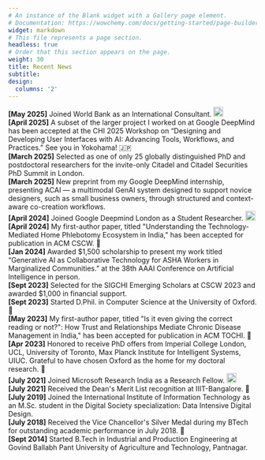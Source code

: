 ```yaml
---
# An instance of the Blank widget with a Gallery page element.
# Documentation: https://wowchemy.com/docs/getting-started/page-builder/
widget: markdown
# This file represents a page section.
headless: true
# Order that this section appears on the page.
weight: 30
title: Recent News
subtitle:
design:
  columns: '2'
---
```

**[May 2025]** Joined World Bank as an International Consultant. <img style="display: inline-block;" src="https://brandlogos.net/wp-content/uploads/2021/12/World-Bank-logo-icon-512x512.png" alt= “” width="20" height="20"> \
**[April 2025]** A subset of the larger project I worked on at Google DeepMind has been accepted at the CHI 2025 Workshop on “Designing and Developing User Interfaces with AI: Advancing Tools, Workflows, and Practices.” See you in Yokohama! 🇯🇵 \
**[March 2025]** Selected as one of only 25 globally distinguished PhD and postdoctoral researchers for the invite-only Citadel and Citadel Securities PhD Summit in London. \
**[March 2025]** New preprint from my Google DeepMind internship, presenting ACAI — a multimodal GenAI system designed to support novice designers, such as small business owners, through structured and context-aware co-creation workflows. \
**[April 2024]** Joined Google Deepmind London as a Student Researcher. <img style="display: inline-block;" src="https://asset.brandfetch.io/id9M89MUnI/idM_56IwCN.jpeg" alt= “” width="20" height="20"> \
**[April 2024]** My first-author paper, titled "Understanding the Technology-Mediated Home Phlebotomy Ecosystem in India," has been accepted for publication in ACM CSCW. 🎉 \
**[Jan 2024]**  Awarded $1,500 scholarship to present my work titled “Generative AI as Collaborative Technology for ASHA Workers in Marginalized Communities.” at the 38th AAAI Conference on Artificial Intelligence in person. \
**[Sept 2023]** Selected for the SIGCHI Emerging Scholars at CSCW 2023 and awarded $1,000 in financial support. \
**[Sept 2023]** Started D.Phil. in Computer Science at the University of Oxford.  🎉  \
**[May 2023]** My first-author paper, titled "Is it even giving the correct reading or not?": How Trust and Relationships Mediate Chronic Disease Management in India," has been accepted for publication in ACM TOCHI. 🎉 \
**[Apr 2023]** Honored to receive PhD offers from Imperial College London, UCL, University of Toronto, Max Planck Institute for Intelligent Systems, UIUC. Grateful to have chosen Oxford as the home for my doctoral research. 🎉 \
**[July 2021]** Joined Microsoft Research India as a Research Fellow. <img style="display: inline-block;" src="https://upload.wikimedia.org/wikipedia/commons/4/44/Microsoft_logo.svg" alt= “” width="20" height="20"> \
**[July 2021]** Received the Dean's Merit List recognition at IIIT-Bangalore. 🏅 \
**[July 2019]** Joined the International Institute of Information Technology as an M.Sc. student in the Digital Society specialization: Data Intensive Digital Design. \
**[July 2018]** Received the Vice Chancellor's Silver Medal during my BTech for outstanding academic performance in July 2018. 🏅 \
**[Sept 2014]** Started B.Tech in Industrial and Production Engineering at Govind Ballabh Pant University of Agriculture and Technology, Pantnagar.
